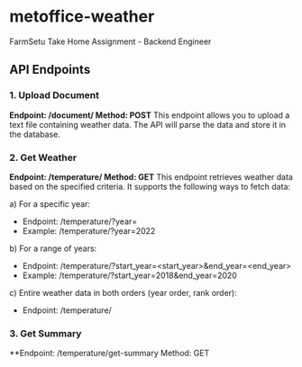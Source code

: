 # metoffice-weather
FarmSetu Take Home Assignment - Backend Engineer

## API Endpoints

### 1. Upload Document
**Endpoint: /document/
Method: POST**
This endpoint allows you to upload a text file containing weather data. The API will parse the data and store it in the database.

### 2. Get Weather
**Endpoint: /temperature/
Method: GET**
This endpoint retrieves weather data based on the specified criteria. It supports the following ways to fetch data:

  a) For a specific year:
  
  * Endpoint: /temperature/?year=<year>
  * Example: /temperature/?year=2022

  b) For a range of years:
  
  * Endpoint: /temperature/?start_year=<start_year>&end_year=<end_year>
  * Example: /temperature/?start_year=2018&end_year=2020

  c) Entire weather data in both orders (year order, rank order):
  
  * Endpoint: /temperature/

### 3. Get Summary
  
**Endpoint: /temperature/get-summary
Method: GET
